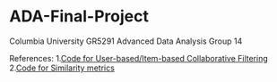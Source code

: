 # ADA-Final-Project
Columbia University GR5291 Advanced Data Analysis Group 14

References:
1.[Code for User-based/Item-based Collaborative Filtering](https://github.com/revantkumar/Collaborative-Filtering)
2.[Code for Similarity metrics](https://github.com/nkrishn9/Collaborative-Filtering-Recommendation-Engine)
